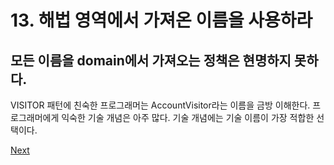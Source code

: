 # 13. 해법 영역에서 가져온 이름을 사용하라

## **모든 이름을 domain에서 가져오는 정책은 현명하지 못하다.** 

VISITOR 패턴에 친숙한 프로그래머는 AccountVisitor라는 이름을 금방 이해한다. 프로그래머에게 익숙한 기술 개념은 아주 많다. 기술 개념에는 기술 이름이 가장 적합한 선택이다.



[Next](14..md)